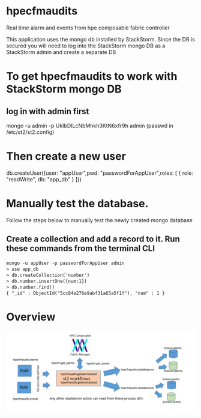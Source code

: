 # hpecfmaudits
Real time alarm and events from hpe composable fabric controller

This application uses the mongo db installed by StackStorm. Since the DB is secured
you will need to log into the StackStorm mongo DB as a StackStorm admin and create a separate DB

# To get hpecfmaudits to work with StackStorm mongo DB

log in with admin first
-------------------------------------------------------------------------------------
mongo -u admin -p UkIbDILcNbMhkh3KtN6xfr9h admin  (passwd in /etc/st2/st2.config)

# Then create a new user
db.createUser({user: "appUser",pwd: "passwordForAppUser",roles: [ { role: "readWrite", db: "app_db" } ]})



# Manually test the database.
Follow the steps below to manually test the newly created mongo database

## Create a collection and add a record to it. Run these commands from the terminal CLI
```
mongo -u appUser -p passwordForAppUser admin
> use app_db
> db.createCollection('number')
> db.number.insertOne({num:1})
> db.number.find()
{ "_id" : ObjectId("5cc84e276e9abf31a65a5f1f"), "num" : 1 }
```
# Overview
![Objective - what success looks like](/img/hpecfmaudits.png)
